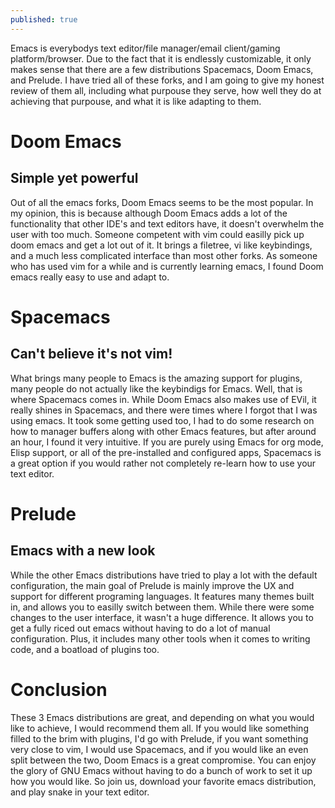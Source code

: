```yaml
---
published: true
---
```

Emacs is everybodys text editor/file manager/email client/gaming platform/browser. Due to the fact that it is endlessly customizable, it only makes sense that there are a few distributions Spacemacs, Doom Emacs, and Prelude. I have tried all of these forks, and I am going to give my honest review of them all, including what purpouse they serve, how well they do at achieving that purpouse, and what it is like adapting to them.

# Doom Emacs
## Simple yet powerful
Out of all the emacs forks, Doom Emacs seems to be the most popular. In my opinion, this is because although Doom Emacs adds a lot of the functionality that other IDE's and text editors have, it doesn't overwhelm the user with too much. Someone competent with vim could easilly pick up doom emacs and get a lot out of it. It brings a filetree, vi like keybindings, and a much less complicated interface than most other forks. As someone who has used vim for a while and is currently learning emacs, I found Doom emacs really easy to use and adapt to.

# Spacemacs
## Can't believe it's not vim! 

What brings many people to Emacs is the amazing support for plugins, many people do not actually like the keybindigs for Emacs. Well, that is where Spacemacs comes in. While Doom Emacs also makes use of EVil, it really shines in Spacemacs, and there were times where I forgot that I was using emacs. It took some getting used too, I had to do some research on how to manager buffers along with other Emacs features, but after around an hour, I found it very intuitive. If you are purely using Emacs for org mode, Elisp support, or all of the pre-installed and configured apps, Spacemacs is a great option if you would rather not completely re-learn how to use your text editor.

# Prelude
## Emacs with a new look

While the other Emacs distributions have tried to play a lot with the default configuration, the main goal of Prelude is mainly improve the UX and support for different programing languages. It features many themes built in, and allows you to easilly switch between them. While there were some changes to the user interface, it wasn't a huge difference. It allows you to get a fully riced out emacs without having to do a lot of manual configuration. Plus, it includes many other tools when it comes to writing code, and a boatload of plugins too.

# Conclusion

These 3 Emacs distributions are great, and depending on what you would like to achieve, I would recommend them all. If you would like something filled to the brim with plugins, I'd go with Prelude, if you want something very close to vim, I would use Spacemacs, and if you would like an even split between the two, Doom Emacs is a great compromise. You can enjoy the glory of GNU Emacs without having to do a bunch of work to set it up how you would like. So join us, download your favorite emacs distribution, and play snake in your text editor.

